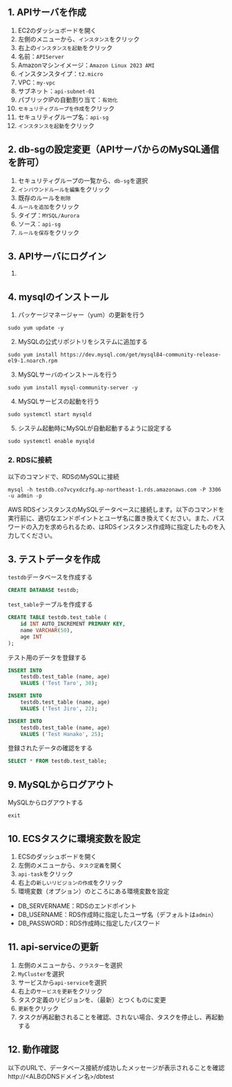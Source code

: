 
## 1. APIサーバを作成
1. EC2のダッシュボードを開く
2. 左側のメニューから、`インスタンス`をクリック
3. 右上の`インスタンスを起動`をクリック
4. 名前：`APIServer`
5. Amazonマシンイメージ：`Amazon Linux 2023 AMI`
6. インスタンスタイプ：`t2.micro`
7. VPC：`my-vpc`
8. サブネット：`api-subnet-01`
9. パブリックIPの自動割り当て：`有効化`
10. `セキュリティグループを作成`をクリック
11. セキュリティグループ名：`api-sg`
12. `インスタンスを起動`をクリック

## 2. db-sgの設定変更（APIサーバからのMySQL通信を許可）
1. セキュリティグループの一覧から、`db-sg`を選択
2. `インバウンドルールを編集`をクリック
3. 既存のルールを`削除`
4. `ルールを追加`をクリック
5. タイプ：`MYSQL/Aurora`
6. ソース：`api-sg`
7. `ルールを保存`をクリック

## 3. APIサーバにログイン
1. 

## 4. mysqlのインストール

1. パッケージマネージャー（yum）の更新を行う
```shell
sudo yum update -y
```

2. MySQLの公式リポジトリをシステムに追加する
```shell
sudo yum install https://dev.mysql.com/get/mysql84-community-release-el9-1.noarch.rpm
```

3. MySQLサーバのインストールを行う
```shell
sudo yum install mysql-community-server -y
```

4. MySQLサービスの起動を行う
```shell
sudo systemctl start mysqld
```

5. システム起動時にMySQLが自動起動するように設定する
```shell
sudo systemctl enable mysqld
```

### 2. RDSに接続

以下のコマンドで、RDSのMySQLに接続
```
mysql -h testdb.co7vcyxdczfg.ap-northeast-1.rds.amazonaws.com -P 3306 -u admin -p
```

AWS RDSインスタンスのMySQLデータベースに接続します。以下のコマンドを実行前に、適切なエンドポイントとユーザ名に置き換えてください。また、パスワードの入力を求められるため、はRDSインスタンス作成時に指定したものを入力してください。


## 3. テストデータを作成
`testdb`データベースを作成する
```sql
CREATE DATABASE testdb;
```

`test_table`テーブルを作成する
```sql
CREATE TABLE testdb.test_table (
    id INT AUTO_INCREMENT PRIMARY KEY,
    name VARCHAR(50),
    age INT
);
```

テスト用のデータを登録する
```sql
INSERT INTO
    testdb.test_table (name, age) 
    VALUES ('Test Taro', 30);
```

```sql
INSERT INTO
    testdb.test_table (name, age) 
    VALUES ('Test Jiro', 22);
```

```sql
INSERT INTO
    testdb.test_table (name, age) 
    VALUES ('Test Hanako', 25);
```

登録されたデータの確認をする
```sql
SELECT * FROM testdb.test_table;
```

## 9. MySQLからログアウト
MySQLからログアウトする
```
exit
```


## 10. ECSタスクに環境変数を設定
1. ECSのダッシュボードを開く
2. 左側のメニューから、`タスク定義`を開く
3. `api-task`をクリック
4. 右上の`新しいリビジョンの作成`をクリック
5. 環境変数（オプション）のところにある環境変数を設定
  - DB_SERVERNAME：RDSのエンドポイント
  - DB_USERNAME：RDS作成時に指定したユーザ名（デフォルトは`admin`）
  - DB_PASSWORD：RDS作成時に指定したパスワード

## 11. api-serviceの更新
1. 左側のメニューから、`クラスター`を選択
2. `MyCluster`を選択
3. サービスから`api-service`を選択
4. 右上の`サービスを更新`をクリック
5. タスク定義のリビジョンを、（最新）とつくものに変更
6. `更新`をクリック
7. タスクが再起動されることを確認、されない場合、タスクを停止し、再起動する

## 12. 動作確認
以下のURLで、データベース接続が成功したメッセージが表示されることを確認
http://<ALBのDNSドメイン名>/dbtest